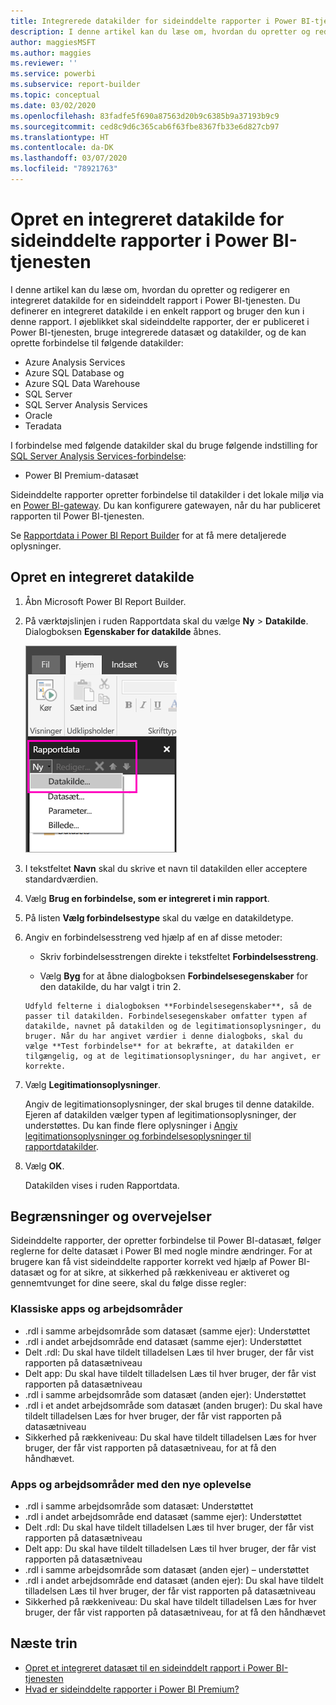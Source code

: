 ```yaml
---
title: Integrerede datakilder for sideinddelte rapporter i Power BI-tjenesten
description: I denne artikel kan du læse om, hvordan du opretter og redigerer en integreret datakilde i en sideinddelt rapport i Power BI-tjenesten.
author: maggiesMSFT
ms.author: maggies
ms.reviewer: ''
ms.service: powerbi
ms.subservice: report-builder
ms.topic: conceptual
ms.date: 03/02/2020
ms.openlocfilehash: 83fadfe5f690a87563d20b9c6385b9a37193b9c9
ms.sourcegitcommit: ced8c9d6c365cab6f63fbe8367fb33e6d827cb97
ms.translationtype: HT
ms.contentlocale: da-DK
ms.lasthandoff: 03/07/2020
ms.locfileid: "78921763"
---
```

# <a name="create-an-embedded-data-source-for-paginated-reports-in-the-power-bi-service"></a>Opret en integreret datakilde for sideinddelte rapporter i Power BI-tjenesten

I denne artikel kan du læse om, hvordan du opretter og redigerer en integreret datakilde for en sideinddelt rapport i Power BI-tjenesten. Du definerer en integreret datakilde i en enkelt rapport og bruger den kun i denne rapport. I øjeblikket skal sideinddelte rapporter, der er publiceret i Power BI-tjenesten, bruge integrerede datasæt og datakilder, og de kan oprette forbindelse til følgende datakilder:

- Azure Analysis Services
- Azure SQL Database og 
- Azure SQL Data Warehouse
- SQL Server
- SQL Server Analysis Services
- Oracle 
- Teradata 

I forbindelse med følgende datakilder skal du bruge følgende indstilling for [SQL Server Analysis Services-forbindelse](../service-premium-connect-tools.md):

- Power BI Premium-datasæt

Sideinddelte rapporter opretter forbindelse til datakilder i det lokale miljø via en [Power BI-gateway](../service-gateway-onprem.md). Du kan konfigurere gatewayen, når du har publiceret rapporten til Power BI-tjenesten.

Se [Rapportdata i Power BI Report Builder](report-builder-data.md) for at få mere detaljerede oplysninger.

## <a name="create-an-embedded-data-source"></a>Opret en integreret datakilde
  
1. Åbn Microsoft Power BI Report Builder.

1. På værktøjslinjen i ruden Rapportdata skal du vælge **Ny** > **Datakilde**. Dialogboksen **Egenskaber for datakilde** åbnes.

    ![Ny datakilde](media/paginated-reports-embedded-data-source/power-bi-paginated-new-data-source.png)
  
2.  I tekstfeltet **Navn** skal du skrive et navn til datakilden eller acceptere standardværdien.  
  
3.  Vælg **Brug en forbindelse, som er integreret i min rapport**.  
  
1.  På listen **Vælg forbindelsestype** skal du vælge en datakildetype. 

1.  Angiv en forbindelsesstreng ved hjælp af en af disse metoder:  
  
    -   Skriv forbindelsesstrengen direkte i tekstfeltet **Forbindelsesstreng**. 
  
     -   Vælg **Byg** for at åbne dialogboksen **Forbindelsesegenskaber** for den datakilde, du har valgt i trin 2.  
  
        Udfyld felterne i dialogboksen **Forbindelsesegenskaber**, så de passer til datakilden. Forbindelsesegenskaber omfatter typen af datakilde, navnet på datakilden og de legitimationsoplysninger, du bruger. Når du har angivet værdier i denne dialogboks, skal du vælge **Test forbindelse** for at bekræfte, at datakilden er tilgængelig, og at de legitimationsoplysninger, du har angivet, er korrekte.  
  
4.  Vælg **Legitimationsoplysninger**.  
  
     Angiv de legitimationsoplysninger, der skal bruges til denne datakilde. Ejeren af datakilden vælger typen af legitimationsoplysninger, der understøttes. Du kan finde flere oplysninger i [Angiv legitimationsoplysninger og forbindelsesoplysninger til rapportdatakilder](https://docs.microsoft.com/sql/reporting-services/report-data/specify-credential-and-connection-information-for-report-data-sources).
  
5.  Vælg **OK**.  
  
     Datakilden vises i ruden Rapportdata.  
     
## <a name="limitations-and-considerations"></a>Begrænsninger og overvejelser

Sideinddelte rapporter, der opretter forbindelse til Power BI-datasæt, følger reglerne for delte datasæt i Power BI med nogle mindre ændringer.  For at brugere kan få vist sideinddelte rapporter korrekt ved hjælp af Power BI-datasæt og for at sikre, at sikkerhed på rækkeniveau er aktiveret og gennemtvunget for dine seere, skal du følge disse regler:

### <a name="classic-apps-and-workspaces"></a>Klassiske apps og arbejdsområder

- .rdl i samme arbejdsområde som datasæt (samme ejer): Understøttet
- .rdl i andet arbejdsområde end datasæt (samme ejer): Understøttet
- Delt .rdl: Du skal have tildelt tilladelsen Læs til hver bruger, der får vist rapporten på datasætniveau
- Delt app: Du skal have tildelt tilladelsen Læs til hver bruger, der får vist rapporten på datasætniveau
- .rdl i samme arbejdsområde som datasæt (anden ejer): Understøttet
- .rdl i et andet arbejdsområde som datasæt (anden bruger): Du skal have tildelt tilladelsen Læs for hver bruger, der får vist rapporten på datasætniveau
- Sikkerhed på rækkeniveau: Du skal have tildelt tilladelsen Læs for hver bruger, der får vist rapporten på datasætniveau, for at få den håndhævet.

### <a name="new-experience-apps-and-workspaces"></a>Apps og arbejdsområder med den nye oplevelse

- .rdl i samme arbejdsområde som datasæt: Understøttet
- .rdl i andet arbejdsområde end datasæt (samme ejer): Understøttet
- Delt .rdl: Du skal have tildelt tilladelsen Læs til hver bruger, der får vist rapporten på datasætniveau
- Delt app: Du skal have tildelt tilladelsen Læs til hver bruger, der får vist rapporten på datasætniveau
- .rdl i samme arbejdsområde som datasæt (anden ejer) – understøttet
- .rdl i andet arbejdsområde end datasæt (anden ejer): Du skal have tildelt tilladelsen Læs til hver bruger, der får vist rapporten på datasætniveau
- Sikkerhed på rækkeniveau: Du skal have tildelt tilladelsen Læs for hver bruger, der får vist rapporten på datasætniveau, for at få den håndhævet

## <a name="next-steps"></a>Næste trin

- [Opret et integreret datasæt til en sideinddelt rapport i Power BI-tjenesten](paginated-reports-create-embedded-dataset.md)
- [Hvad er sideinddelte rapporter i Power BI Premium?](paginated-reports-report-builder-power-bi.md)
